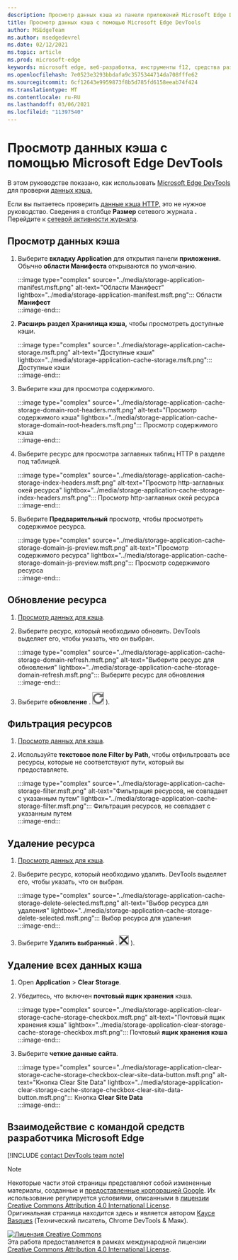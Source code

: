 ```yaml
---
description: Просмотр данных кэша из панели приложений Microsoft Edge DevTools.
title: Просмотр данных кэша с помощью Microsoft Edge DevTools
author: MSEdgeTeam
ms.author: msedgedevrel
ms.date: 02/12/2021
ms.topic: article
ms.prod: microsoft-edge
keywords: microsoft edge, веб-разработка, инструменты f12, средства разработчика
ms.openlocfilehash: 7e0523e3293bbdafa9c3575344714da708fffe62
ms.sourcegitcommit: 6cf12643e9959873f8b5d785fd6158eeab74f424
ms.translationtype: MT
ms.contentlocale: ru-RU
ms.lasthandoff: 03/06/2021
ms.locfileid: "11397540"
---
```

<!-- Copyright Kayce Basques 

   Licensed under the Apache License, Version 2.0 (the "License");
   you may not use this file except in compliance with the License.
   You may obtain a copy of the License at

       https://www.apache.org/licenses/LICENSE-2.0

   Unless required by applicable law or agreed to in writing, software
   distributed under the License is distributed on an "AS IS" BASIS,
   WITHOUT WARRANTIES OR CONDITIONS OF ANY KIND, either express or implied.
   See the License for the specific language governing permissions and
   limitations under the License.  -->

# <a name="view-cache-data-with-microsoft-edge-devtools"></a>Просмотр данных кэша с помощью Microsoft Edge DevTools  

В этом руководстве показано, как использовать [Microsoft Edge DevTools][MicrosoftEdgeDevTools] для проверки [данных кэша.][MDNCache]  

Если вы пытаетесь проверить [данные кэша HTTP,][MDNHTTPCaching] это не нужное руководство.  Сведения в столбце **Размер** сетевого журнала **.**  Перейдите к [сетевой активности журнала][DevtoolsNetworkLogActivity].  

## <a name="view-cache-data"></a>Просмотр данных кэша  

1.  Выберите **вкладку Application** для открытия панели **приложения.**  Обычно **области Манифеста** открываются по умолчанию.  
    
    :::image type="complex" source="../media/storage-application-manifest.msft.png" alt-text="Области Манифест" lightbox="../media/storage-application-manifest.msft.png":::
       Области **Манифест**  
    :::image-end:::  
    
1.  **Расширь раздел Хранилища кэша,** чтобы просмотреть доступные кэши.  
    
    :::image type="complex" source="../media/storage-application-cache-storage.msft.png" alt-text="Доступные кэши" lightbox="../media/storage-application-cache-storage.msft.png":::
       Доступные кэши  
    :::image-end:::  
    
1.  Выберите кэш для просмотра содержимого.  
    
    :::image type="complex" source="../media/storage-application-cache-storage-domain-root-headers.msft.png" alt-text="Просмотр содержимого кэша" lightbox="../media/storage-application-cache-storage-domain-root-headers.msft.png":::
       Просмотр содержимого кэша  
    :::image-end:::  
    
1.  Выберите ресурс для просмотра заглавных таблиц HTTP в разделе под таблицей.  
    
    :::image type="complex" source="../media/storage-application-cache-storage-index-headers.msft.png" alt-text="Просмотр http-заглавных окей ресурса" lightbox="../media/storage-application-cache-storage-index-headers.msft.png":::
       Просмотр http-заглавных окей ресурса  
    :::image-end:::  
    
1.  Выберите **Предварительный** просмотр, чтобы просмотреть содержимое ресурса.  
    
    :::image type="complex" source="../media/storage-application-cache-storage-domain-js-preview.msft.png" alt-text="Просмотр содержимого ресурса" lightbox="../media/storage-application-cache-storage-domain-js-preview.msft.png":::
       Просмотр содержимого ресурса  
    :::image-end:::  
    
## <a name="refresh-a-resource"></a>Обновление ресурса  

1.  [Просмотр данных для кэша](#view-cache-data).  
1.  Выберите ресурс, который необходимо обновить.  DevTools выделяет его, чтобы указать, что он выбран.  
    
    :::image type="complex" source="../media/storage-application-cache-storage-domain-refresh.msft.png" alt-text="Выберите ресурс для обновления" lightbox="../media/storage-application-cache-storage-domain-refresh.msft.png":::
       Выберите ресурс для обновления  
    :::image-end:::  
    
1.  Выберите **обновление** \. ![ Обновление ][ImageRefreshIcon] \).  
    
## <a name="filter-resources"></a>Фильтрация ресурсов  

1.  [Просмотр данных для кэша](#view-cache-data).  
1.  Используйте **текстовое поле Filter by Path,** чтобы отфильтровать все ресурсы, которые не соответствуют пути, который вы предоставляете.  
    
    :::image type="complex" source="../media/storage-application-cache-storage-filter.msft.png" alt-text="Фильтрация ресурсов, не совпадает с указанным путем" lightbox="../media/storage-application-cache-storage-filter.msft.png":::
       Фильтрация ресурсов, не совпадает с указанным путем  
    :::image-end:::  
    
## <a name="delete-a-resource"></a>Удаление ресурса  

1.  [Просмотр данных для кэша](#view-cache-data).  
1.  Выберите ресурс, который необходимо удалить.  DevTools выделяет его, чтобы указать, что он выбран.  
    
    :::image type="complex" source="../media/storage-application-cache-storage-delete-selected.msft.png" alt-text="Выбор ресурса для удаления" lightbox="../media/storage-application-cache-storage-delete-selected.msft.png":::
       Выбор ресурса для удаления  
    :::image-end:::  
    
1.  Выберите **Удалить выбранный** \. ![ Удалить выбранный ][ImageDeleteIcon] \).  
    
## <a name="delete-all-cache-data"></a>Удаление всех данных кэша  

1.  Open **Application**  >  **Clear Storage**.  
1.  Убедитесь, что включен **почтовый ящик хранения** кэша.  
    
    :::image type="complex" source="../media/storage-application-clear-storage-cache-storage-checkbox.msft.png" alt-text="Почтовый ящик хранения кэша" lightbox="../media/storage-application-clear-storage-cache-storage-checkbox.msft.png":::
       Почтовый **ящик хранения кэша**  
    :::image-end:::  
    
1.  Выберите **четкие данные сайта**.  
    
    :::image type="complex" source="../media/storage-application-clear-storage-cache-storage-checkbox-clear-site-data-button.msft.png" alt-text="Кнопка Clear Site Data" lightbox="../media/storage-application-clear-storage-cache-storage-checkbox-clear-site-data-button.msft.png":::
       Кнопка **Clear Site Data**  
    :::image-end:::  
    
## <a name="getting-in-touch-with-the-microsoft-edge-devtools-team"></a>Взаимодействие с командой средств разработчика Microsoft Edge  

[!INCLUDE [contact DevTools team note](../includes/contact-devtools-team-note.md)]  

<!-- image links -->  

[ImageDeleteIcon]: ../media/delete-icon.msft.png  
[ImageRefreshIcon]: ../media/refresh-icon.msft.png  

<!-- links -->  

[MicrosoftEdgeDevTools]: ../../devtools-guide-chromium/index.md "Средства разработки Microsoft Edge (Chromium) | Документы Майкрософт"  
[DevtoolsNetworkLogActivity]: ../network/index.md#log-network-activity  "Журнал сетевой активности | Документы Майкрософт"  

[MDNCache]: https://developer.mozilla.org/docs/Web/API/Cache "Кэш | MDN"  
[MDNHTTPCaching]: https://developer.mozilla.org/docs/Web/HTTP/Caching "Http кэш | MDN"  

> [!NOTE]
> Некоторые части этой страницы представляют собой измененные материалы, созданные и [предоставленные корпорацией Google][GoogleSitePolicies]. Их использование регулируется условиями, описанными в [лицензии Creative Commons Attribution 4.0 International License][CCA4IL].  
> Оригинальная страница [](https://developers.google.com/web/tools/chrome-devtools/storage/cache) находится здесь и является автором [Kayce Basques][KayceBasques] \(Технический писатель, Chrome DevTools \& Маяк\).  

[![Лицензия Creative Commons][CCby4Image]][CCA4IL]  
Эта работа предоставляется в рамках международной лицензии [Creative Commons Attribution 4.0 International License][CCA4IL].  

[CCA4IL]: https://creativecommons.org/licenses/by/4.0  
[CCby4Image]: https://i.creativecommons.org/l/by/4.0/88x31.png  
[GoogleSitePolicies]: https://developers.google.com/terms/site-policies  
[KayceBasques]: https://developers.google.com/web/resources/contributors/kaycebasques  
